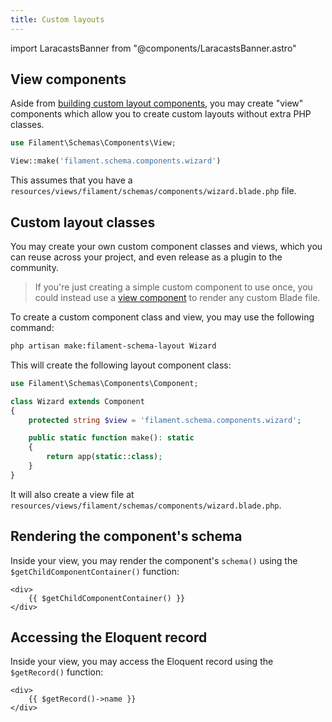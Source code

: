 ```yaml
---
title: Custom layouts
---
```

import LaracastsBanner from "@components/LaracastsBanner.astro"

<LaracastsBanner
    title="Build a Custom Schema Layout"
    description="Watch the Build Advanced Components for Filament series on Laracasts - it will teach you how to build components, and you'll get to know all the internal tools to help you."
    url="https://laracasts.com/series/build-advanced-components-for-filament/episodes/7"
    series="building-advanced-components"
/>

## View components

Aside from [building custom layout components](#custom-layout-classes), you may create "view" components which allow you to create custom layouts without extra PHP classes.

```php
use Filament\Schemas\Components\View;

View::make('filament.schema.components.wizard')
```

This assumes that you have a `resources/views/filament/schemas/components/wizard.blade.php` file.

## Custom layout classes

You may create your own custom component classes and views, which you can reuse across your project, and even release as a plugin to the community.

> If you're just creating a simple custom component to use once, you could instead use a [view component](#view-components) to render any custom Blade file.

To create a custom component class and view, you may use the following command:

```bash
php artisan make:filament-schema-layout Wizard
```

This will create the following layout component class:

```php
use Filament\Schemas\Components\Component;

class Wizard extends Component
{
    protected string $view = 'filament.schema.components.wizard';

    public static function make(): static
    {
        return app(static::class);
    }
}
```

It will also create a view file at `resources/views/filament/schemas/components/wizard.blade.php`.

## Rendering the component's schema

Inside your view, you may render the component's `schema()` using the `$getChildComponentContainer()` function:

```blade
<div>
    {{ $getChildComponentContainer() }}
</div>
```

## Accessing the Eloquent record

Inside your view, you may access the Eloquent record using the `$getRecord()` function:

```blade
<div>
    {{ $getRecord()->name }}
</div>
```
